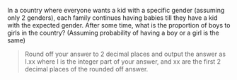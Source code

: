 <div class="markdown-content" id="problem-content">
<p>In a country where everyone wants a kid with a specific gender (assuming only 2 genders), each family continues having babies till they have a kid with the expected gender. After some time, what is the proportion of boys to girls in the country? (Assuming probability of having a boy or a girl is the same)</p>
<blockquote>
<p>Round off your answer to 2 decimal places and output the answer as I.xx where I is the integer part of your answer, and xx are the first 2 decimal places of the rounded off answer.</p>
</blockquote>
</div>